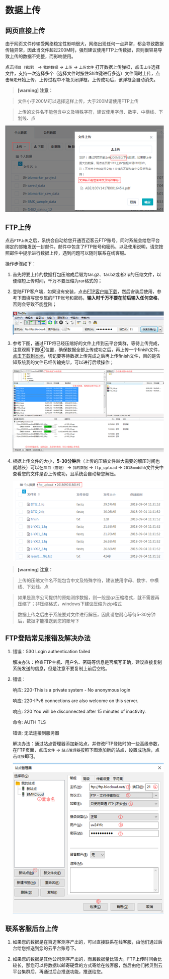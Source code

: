 # 数据上传

## 网页直接上传

由于网页文件传输受网络稳定性影响很大，网络出现任何一点异常，都会导致数据传输异常，因此当文件超过200M时，强烈建议使用FTP上传数据，否则很容易导致上传的数据不完整，而影响使用。

点击`项目（管理）` -> `我的数据` -> `上传` -> `上传文件` 打开数据上传弹框，点击`上传`选择文件，支持一次选择多个（选择文件时按住Shift键进行多选）文件同时上传，点击`确定`开始上传，上传过程中不能关闭弹框，上传成功后，该弹框会自动消失。

> **[warning] 注意：**

> 文件小于200M可以选择这样上传，大于200M请使用FTP上传

> 上传的文件名不能包含中文及特殊字符，建议使用字母、数字、中横线、下划线、点

![upload](img/upload.png)

## FTP上传

点击`FTP上传`之后，系统会自动给您开通百迈客云FTP账号，同时系统会给您平台绑定的邮箱发送一封邮件，邮件中包含了FTP账号和密码，以及使用说明，请您按照邮件中提示进行数据上传，遇到问题可以随时联系在线客服。

操作步骤如下：

1. 首先将要上传的数据打包压缩成后缀为tar.gz、tar.bz或者zip的压缩文件，以便缩短上传时间，千万不要压缩为rar格式的；

2. 登陆FTP客户端，如果没有安装，点击[FTP客户端下载](https://filezilla-project.org/download.php?type=client)，然后安装后使用，参考下图填写您专属的FTP账号和密码，**输入时千万不要在前后输入任何空格**，否则会导致不能登陆；

    ![ftp-set-account](img/ftp-set-account.png)
3. 参考下图，通过FTP将已经压缩好的文件上传到云平台集群，等待上传完成，注意观察下图④位置，确保数据全部上传成功之后，再上传一个finish文件，[点击下载到本地](https://img.biocloud.net/docs/finish)，切记要等待数据上传完成之后再上传finish文件，目的是告知系统我的文件已经传输完毕，可以进行后续操作；

    ![ftp-upload-progress](img/ftp-upload-progress.png)
4. 根据上传文件的大小，**5-30分钟**后（上传的压缩文件越大需要的解压时间也就越长）可以在`项目（管理）` -> `我的数据` -> `ftp_upload` -> `2018mmddhh`文件夹中查看您的文件是否上传成功，且系统会自动帮您解压。

    ![ftp-upload-sucess](img/ftp-upload-sucess.png)

> **[warning] 注意：**

> 上传的压缩文件名不能包含中文及特殊字符，建议使用字母、数字、中横线、下划线、点

> 如果是测序公司提供的原始测序数据，则一般是gz压缩格式，就不需要再压缩了；非压缩格式，windows下建议压缩为zip格式

> 数据上传之后由于系统要对文件进行解压，因此请您耐心等待5-30分钟后，数据才能推送到您的账号下

## FTP登陆常见报错及解决办法

1. 错误：530 Login authentication failed

    解决办法：检查FTP主机、用户名、密码等信息是否填写正确，建议直接复制系统发送的信息，但是注意不要复制上前后空格。
2. 错误：

    响应:	220-This is a private system - No anonymous login
    
    响应:	220-IPv6 connections are also welcome on this server.
    
    响应:	220 You will be disconnected after 15 minutes of inactivity.
    
    命令:	AUTH TLS
    
    错误:	无法连接到服务器
    
    解决办法：通过站点管理器添加新站点，并修改FTP登陆时的一些高级参数，在FTP页面，点击`文件` -> `站点管理器`按照下图添加新的站点，设置成功后，点击`连接`即可。
    
    ![ftp-site-setting](img/ftp-site-setting.png)

## 联系客服后台上传

1. 如果您的数据是在百迈客测序产出的，可以直接联系在线客服，由他们通过后台给您推送到您的云平台账号下。

2. 如果您的数据是其他公司测序产出的，而且数据量比较大，FTP上传时间会比较长，那您可以将数据以邮寄硬盘的方式寄给在线客服，然后由他们拷贝到云平台集群后，再通过后台推送功能，推送给您。